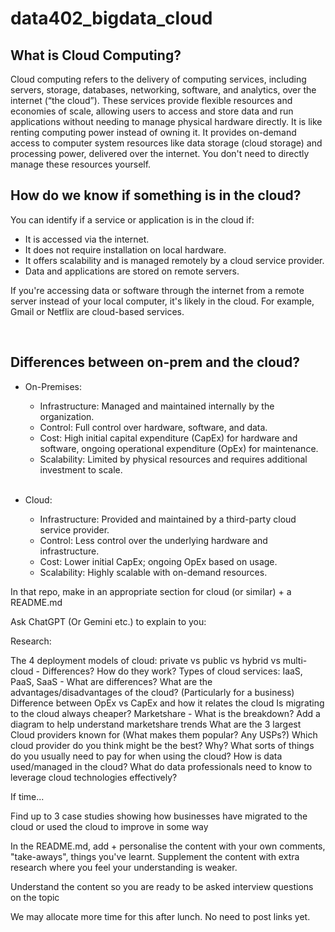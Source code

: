 # data402_bigdata_cloud


## What is Cloud Computing?
Cloud computing refers to the delivery of computing services, including servers, storage, databases, networking, software, and analytics, over the internet (“the cloud”). These services provide flexible resources and economies of scale, allowing users to access and store data and run applications without needing to manage physical hardware directly. It is like renting computing power instead of owning it. It provides on-demand access to computer system resources like data storage (cloud storage) and processing power, delivered over the internet. You don't need to directly manage these resources yourself.
<br>

## How do we know if something is in the cloud?

You can identify if a service or application is in the cloud if:

- It is accessed via the internet.
- It does not require installation on local hardware.
- It offers scalability and is managed remotely by a cloud service provider.
- Data and applications are stored on remote servers.

If you're accessing data or software through the internet from a remote server instead of your local computer, it's likely in the cloud.  For example, Gmail or Netflix are cloud-based services.

<br>

## Differences between on-prem and the cloud?

- On-Premises:

  - Infrastructure: Managed and maintained internally by the organization.
  - Control: Full control over hardware, software, and data.
  - Cost: High initial capital expenditure (CapEx) for hardware and software, ongoing operational expenditure (OpEx) for maintenance.
  - Scalability: Limited by physical resources and requires additional investment to scale.
  <br>
- Cloud:

  - Infrastructure: Provided and maintained by a third-party cloud service provider.
  - Control: Less control over the underlying hardware and infrastructure.
  - Cost: Lower initial CapEx; ongoing OpEx based on usage.
  - Scalability: Highly scalable with on-demand resources.

In that repo, make in an appropriate section for cloud (or similar) + a README.md

Ask ChatGPT (Or Gemini etc.) to explain to you:
 
Research:
 



The 4 deployment models of cloud: private vs public vs hybrid vs multi-cloud - Differences?
How do they work?
Types of cloud services: IaaS, PaaS, SaaS - What are differences?
What are the advantages/disadvantages of the cloud? (Particularly for a business)
Difference between OpEx vs CapEx and how it relates the cloud
Is migrating to the cloud always cheaper?
Marketshare - What is the breakdown? Add a diagram to help understand marketshare trends
What are the 3 largest Cloud providers known for (What makes them popular? Any USPs?)
Which cloud provider do you think might be the best? Why?
What sorts of things do you usually need to pay for when using the cloud?
How is data used/managed in the cloud? What do data professionals need to know to leverage cloud technologies effectively?
 
If time...
 
Find up to 3 case studies showing how businesses have migrated to the cloud or used the cloud to improve in some way
 
In the README.md, add + personalise the content with your own comments, "take-aways", things you've learnt. Supplement the content with extra research where you feel your understanding is weaker.
 
Understand the content so you are ready to be asked interview questions on the topic
 
We may allocate more time for this after lunch. No need to post links yet.
